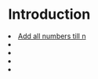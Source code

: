 # Introduction
<li><a href="intro/sum.js">Add all numbers till n</a>
<li><a href="intro"></a>
<li><a href="intro"></a>
<li><a href="intro"></a>
<li><a href="intro"></a>